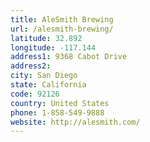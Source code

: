 ```yaml
---
title: AleSmith Brewing
url: /alesmith-brewing/
latitude: 32.892
longitude: -117.144
address1: 9368 Cabot Drive
address2: 
city: San Diego
state: California
code: 92126
country: United States
phone: 1-858-549-9888
website: http://alesmith.com/
---
```


